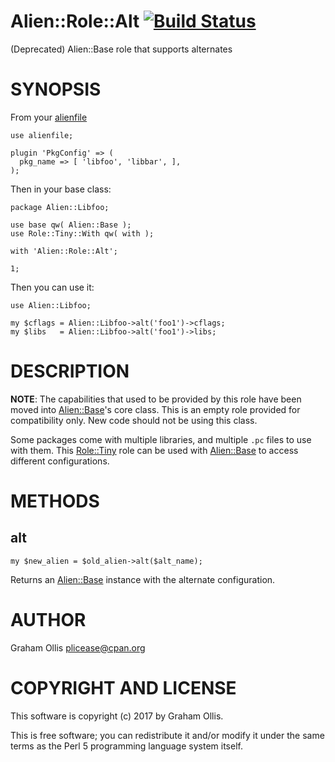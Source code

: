 # Alien::Role::Alt [![Build Status](https://secure.travis-ci.org/Perl5-Alien/Alien-Role-Alt.png)](http://travis-ci.org/Perl5-Alien/Alien-Role-Alt)

(Deprecated) Alien::Base role that supports alternates

# SYNOPSIS

From your [alienfile](https://metacpan.org/pod/alienfile)

    use alienfile;
    
    plugin 'PkgConfig' => (
      pkg_name => [ 'libfoo', 'libbar', ],
    );

Then in your base class:

    package Alien::Libfoo;
    
    use base qw( Alien::Base );
    use Role::Tiny::With qw( with );
    
    with 'Alien::Role::Alt';
    
    1;

Then you can use it:

    use Alien::Libfoo;
    
    my $cflags = Alien::Libfoo->alt('foo1')->cflags;
    my $libs   = Alien::Libfoo->alt('foo1')->libs;

# DESCRIPTION

**NOTE**: The capabilities that used to be provided by this role have been
moved into [Alien::Base](https://metacpan.org/pod/Alien::Base)'s core class.  This is an empty role provided
for compatibility only.  New code should not be using this class.

Some packages come with multiple libraries, and multiple `.pc` files to
use with them.  This [Role::Tiny](https://metacpan.org/pod/Role::Tiny) role can be used with [Alien::Base](https://metacpan.org/pod/Alien::Base)
to access different configurations.

# METHODS

## alt

    my $new_alien = $old_alien->alt($alt_name);

Returns an [Alien::Base](https://metacpan.org/pod/Alien::Base) instance with the alternate configuration.

# AUTHOR

Graham Ollis <plicease@cpan.org>

# COPYRIGHT AND LICENSE

This software is copyright (c) 2017 by Graham Ollis.

This is free software; you can redistribute it and/or modify it under
the same terms as the Perl 5 programming language system itself.
